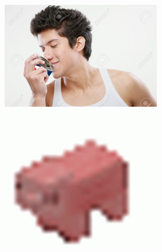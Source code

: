 ![Fortunate Son](https://github.com/Diego-Lagos/Claves-para-la-dominacion-mundial/blob/main/Fortunate%20Son.png?raw=true)
![Spinning Pig](https://github.com/Diego-Lagos/Claves-para-la-dominacion-mundial/blob/main/Important%20Pic.gif?raw=true)
